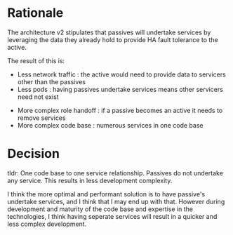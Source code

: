 # Rationale

The architecture v2 stipulates that passives will undertake services by leveraging the data they already hold to provide HA fault tolerance to the active.

The result of this is:
+ Less network traffic : the active would need to provide data to servicers other than the passives
+ Less pods : having passives undertake services means other servicers need not exist
- More complex role handoff : if a passive becomes an active it needs to remove services
- More complex code base : numerous services in one code base

# Decision

tldr: One code base to one service relationship. Passives do not undertake any service. This results in less development complexity.

I think the more optimal and performant solution is to have passive's undertake services, and I think that I may end up with that. However during development and maturity of the code base and expertise in the technologies, I think having seperate services will result in a quicker and less complex development. 